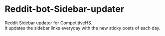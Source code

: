 # Reddit-bot-Sidebar-updater

Reddit Sidebar updater for CompetitiveHS.  
It updates the sidebar links everyday with the new sticky posts of each day.
